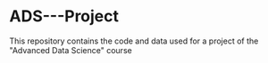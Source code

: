 # ADS---Project
This repository contains the code and data used for a project of the "Advanced Data Science" course
